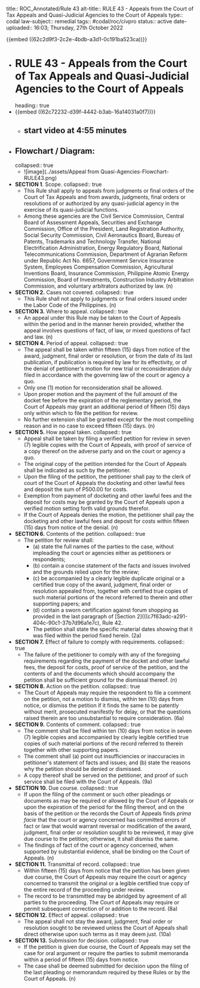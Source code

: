 title:: ROC_Annotated/Rule 43
alt-title:: RULE 43 - Appeals from the Court of Tax Appeals and Quasi-Judicial Agencies to the Court of Appeals
type:: codal
law-subject:: remedial
tags:: #codal/roc/civpro
status:: active
date-uploaded:: 16:03; Thursday, 27th October 2022

{{embed ((62c2d9f3-2c2e-4bdb-a3d1-0c191ba523ca))}}

- # RULE 43 - Appeals from the Court of Tax Appeals and Quasi-Judicial Agencies to the Court of Appeals
  heading:: true
- {{embed ((62c72232-d39f-4442-b3ab-16a14031a0f7))}}
	- ## start video at 4:55 minutes
- ## Flowchart / Diagram:
  collapsed:: true
	- ![image](../assets/Appeal from Quasi-Agencies-Flowchart-RULE43.png)
- **SECTION 1**. Scope.
  collapsed:: true
	- This Rule shall apply to appeals from judgments or final orders of the Court of Tax Appeals and from awards, judgments, final orders or resolutions of or authorized by any quasi-judicial agency in the exercise of its quasi-judicial functions.
	- Among these agencies are the Civil Service Commission, Central Board of Assessment Appeals, Securities and Exchange Commission, Office of the President, Land Registration Authority, Social Security Commission, Civil Aeronautics Board, Bureau of Patents, Trademarks and Technology Transfer, National Electrification Administration, Energy Regulatory Board, National Telecommunications Commission, Department of Agrarian Reform under Republic Act No. 6657, Government Service Insurance System, Employees Compensation Commission, Agricultural Inventions Board, Insurance Commission, Philippine Atomic Energy Commission, Board of Investments, Construction Industry Arbitration Commission, and voluntary arbitrators authorized by law. (n)
- **SECTION 2.** Cases not covered.
  collapsed:: true
	- This Rule shall not apply to judgments or final orders issued under the Labor Code of the Philippines. (n)
- **SECTION 3.** Where to appeal.
  collapsed:: true
	- An appeal under this Rule may be taken to the Court of Appeals within the period and in the manner herein provided, whether the appeal involves questions of fact, of law, or mixed questions of fact and law. (n)
- **SECTION 4.** Period of appeal.
  collapsed:: true
	- The appeal shall be taken within fifteen (15) days from notice of the award, judgment, final order or resolution, or from the date of its last publication, if publication is required by law for its effectivity, or of the denial of petitioner's motion for new trial or reconsideration duly filed in accordance with the governing law of the court or agency a quo.
	- Only one (1) motion for reconsideration shall be allowed.
	- Upon proper motion and the payment of the full amount of the docket fee before the expiration of the reglementary period, the Court of Appeals may grant an additional period of fifteen (15) days only within which to file the petition for review.
	- No further extension shall be granted except for the most compelling reason and in no case to exceed fifteen (15) days. (n)
- **SECTION 5.** How appeal taken.
  collapsed:: true
	- Appeal shall be taken by filing a verified petition for review in seven (7) legible copies with the Court of Appeals, with proof of service of a copy thereof on the adverse party and on the court or agency a quo.
	- The original copy of the petition intended for the Court of Appeals shall be indicated as such by the petitioner.
	- Upon the filing of the petition, the petitioner shall pay to the clerk of court of the Court of Appeals the docketing and other lawful fees and deposit the sum of P500.00 for costs.
	- Exemption from payment of docketing and other lawful fees and the deposit for costs may be granted by the Court of Appeals upon a verified motion setting forth valid grounds therefor.
	- If the Court of Appeals denies the motion, the petitioner shall pay the docketing and other lawful fees and deposit for costs within fifteen (15) days from notice of the denial. (n)
- **SECTION 6.** Contents of the petition.
  collapsed:: true
	- The petition for review shall:
		- (a) state the full names of the parties to the case, without impleading the court or agencies either as petitioners or respondents;
		- (b) contain a concise statement of the facts and issues involved and the grounds relied upon for the review;
		- (c) be accompanied by a clearly legible duplicate original or a certified true copy of the award, judgment, final order or resolution appealed from, together with certified true copies of such material portions of the record referred to therein and other supporting papers; and
		- (d) contain a sworn certification against forum shopping as provided in the last paragraph of [Section 2](((c7f63adc-a291-404c-90c1-37b7d96a1e7c), Rule 42.
		- The petition shall state the specific material dates showing that it was filed within the period fixed herein. (2a)
- **SECTION 7.** Effect of failure to comply with requirements.
  collapsed:: true
	- The failure of the petitioner to comply with any of the foregoing requirements regarding the payment of the docket and other lawful fees, the deposit for costs, proof of service of the petition, and the contents of and the documents which should accompany the petition shall be sufficient ground for the dismissal thereof. (n)
- **SECTION 8.** Action on the petition.
  collapsed:: true
	- The Court of Appeals may require the respondent to file a comment on the petition, not a motion to dismiss, within ten (10) days from notice, or dismiss the petition if it finds the same to be patently without merit, prosecuted manifestly for delay, or that the questions raised therein are too unsubstantial to require consideration. (6a)
- **SECTION 9.** Contents of comment.
  collapsed:: true
	- The comment shall be filed within ten (10) days from notice in seven (7) legible copies and accompanied by clearly legible certified true copies of such material portions of the record referred to therein together with other supporting papers.
	- The comment shall (a) point out insufficiencies or inaccuracies in petitioner's statement of facts and issues; and (b) state the reasons why the petition should be denied or dismissed.
	- A copy thereof shall be served on the petitioner, and proof of such service shall be filed with the Court of Appeals. (9a)
- **SECTION 10.** Due course.
  collapsed:: true
	- If upon the filing of the comment or such other pleadings or documents as may be required or allowed by the Court of Appeals or upon the expiration of the period for the filing thereof, and on the basis of the petition or the records the Court of Appeals finds *prima facie* that the court or agency concerned has committed errors of fact or law that would warrant reversal or modification of the award, judgment, final order or resolution sought to be reviewed, it may give due course to the petition; otherwise, it shall dismiss the same.
	- The findings of fact of the court or agency concerned, when supported by substantial evidence, shall be binding on the Court of Appeals. (n)
- **SECTION 11.** Transmittal of record.
  collapsed:: true
	- Within fifteen (15) days from notice that the petition has been given due course, the Court of Appeals may require the court or agency concerned to transmit the original or a legible certified true copy of the entire record of the proceeding under review.
	- The record to be transmitted may be abridged by agreement of all parties to the proceeding. The Court of Appeals may require or permit subsequent correction of or addition to the record. (8a)
- **SECTION 12.** Effect of appeal.
  collapsed:: true
	- The appeal shall not stay the award, judgment, final order or resolution sought to be reviewed unless the Court of Appeals shall direct otherwise upon such terms as it may deem just. (10a)
- **SECTION 13.** Submission for decision.
  collapsed:: true
	- If the petition is given due course, the Court of Appeals may set the case for oral argument or require the parties to submit memoranda within a period of fifteen (15) days from notice.
	- The case shall be deemed submitted for decision upon the filing of the last pleading or memorandum required by these Rules or by the Court of Appeals. (n)